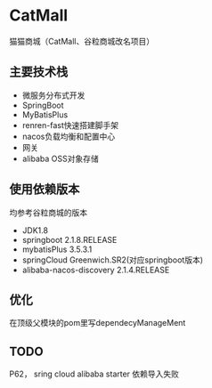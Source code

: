 # CatMall

猫猫商城（CatMall、谷粒商城改名项目）

## 主要技术栈

- 微服务分布式开发
- SpringBoot
- MyBatisPlus
- renren-fast快速搭建脚手架
- nacos负载均衡和配置中心
- 网关
- alibaba OSS对象存储

## 使用依赖版本

均参考谷粒商城的版本


 - JDK1.8
 - springboot 2.1.8.RELEASE
 - mybatisPlus 3.5.3.1
 - springCloud Greenwich.SR2(对应springboot版本)
 - alibaba-nacos-discovery 2.1.4.RELEASE

## 优化

在顶级父模块的pom里写dependecyManageMent

## TODO

P62， sring cloud alibaba starter 依赖导入失败


